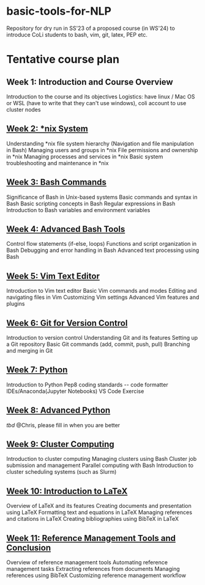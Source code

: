 # basic-tools-for-NLP
Repository for dry run in SS'23 of a proposed course (in WS'24) to introduce CoLi students to bash, vim, git, latex, PEP etc.

# Tentative course plan

## Week 1: Introduction and Course Overview

Introduction to the course and its objectives
Logistics: have linux / Mac OS or WSL (have to write that they can't use windows), coli account to use cluster nodes


## [Week 2: \*nix System](https://github.com/pyRis/basic-tools-for-NLP/tree/main/linux)

Understanding \*nix file system hierarchy (Navigation and file manipulation in Bash)
Managing users and groups in \*nix
File permissions and ownership in \*nix 
Managing processes and services in \*nix 
Basic system troubleshooting and maintenance in \*nix 

## [Week 3: Bash Commands](https://github.com/pyRis/basic-tools-for-NLP/tree/main/bash)

Significance of Bash in Unix-based systems
Basic commands and syntax in Bash
Basic scripting concepts in Bash
Regular expressions in Bash
Introduction to Bash variables and environment variables

## [Week 4: Advanced Bash Tools](https://github.com/pyRis/basic-tools-for-NLP/tree/main/bash-tools)

Control flow statements (if-else, loops)
Functions and script organization in Bash
Debugging and error handling in Bash
Advanced text processing using Bash

## [Week 5: Vim Text Editor](https://github.com/pyRis/basic-tools-for-NLP/tree/main/vim)

Introduction to Vim text editor
Basic Vim commands and modes
Editing and navigating files in Vim
Customizing Vim settings
Advanced Vim features and plugins

## [Week 6: Git for Version Control](https://github.com/pyRis/basic-tools-for-NLP/tree/main/git)

Introduction to version control
Understanding Git and its features
Setting up a Git repository
Basic Git commands (add, commit, push, pull)
Branching and merging in Git


## [Week 7: Python](https://github.com/pyRis/basic-tools-for-NLP/tree/main/python)

Introduction to Python
Pep8 coding standards -- code formatter
IDEs/Anaconda(Jupyter Notebooks) VS Code
Exercise


## [Week 8: Advanced Python](https://github.com/pyRis/basic-tools-for-NLP/tree/main/python)

*tbd*
@Chris, please fill in when you are better

## [Week 9: Cluster Computing](https://github.com/pyRis/basic-tools-for-NLP/tree/main/cluster)

Introduction to cluster computing
Managing clusters using Bash
Cluster job submission and management
Parallel computing with Bash
Introduction to cluster scheduling systems (such as Slurm)


## [Week 10: Introduction to LaTeX](https://github.com/pyRis/basic-tools-for-NLP/tree/main/latex)

Overview of LaTeX and its features
Creating documents and presentation using LaTeX
Formatting text and equations in LaTeX
Managing references and citations in LaTeX
Creating bibliographies using BibTeX in LaTeX


## [Week 11: Reference Management Tools and Conclusion](https://github.com/pyRis/basic-tools-for-NLP/tree/main/reference-management)

Overview of reference management tools
Automating reference management tasks 
Extracting references from documents
Managing references using BibTeX
Customizing reference management workflow
